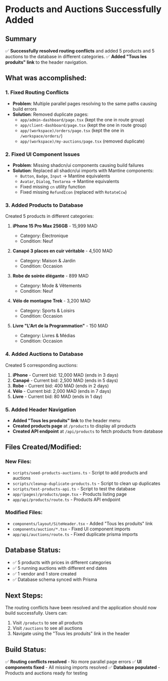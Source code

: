 # Products and Auctions Successfully Added

## Summary
✅ **Successfully resolved routing conflicts** and added 5 products and 5 auctions to the database in different categories.
✅ **Added "Tous les produits" link** to the header navigation.

## What was accomplished:

### 1. Fixed Routing Conflicts
- **Problem**: Multiple parallel pages resolving to the same paths causing build errors
- **Solution**: Removed duplicate pages:
  - `app/admin-dashboard/page.tsx` (kept the one in route group)
  - `app/client-dashboard/page.tsx` (kept the one in route group)  
  - `app/(workspace)/orders/page.tsx` (kept the one in `/workspace/orders/`)
  - `app/(workspace)/my-auctions/page.tsx` (removed duplicate)

### 2. Fixed UI Component Issues
- **Problem**: Missing shadcn/ui components causing build failures
- **Solution**: Replaced all shadcn/ui imports with Mantine components:
  - `Button`, `Badge`, `Input` → Mantine equivalents
  - `Avatar`, `Dialog`, `Textarea` → Mantine equivalents
  - Fixed missing `cn` utility function
  - Fixed missing `RefundIcon` (replaced with `RotateCcw`)

### 3. Added Products to Database
Created 5 products in different categories:

1. **iPhone 15 Pro Max 256GB** - 15,999 MAD
   - Category: Électronique
   - Condition: Neuf

2. **Canapé 3 places en cuir véritable** - 4,500 MAD
   - Category: Maison & Jardin
   - Condition: Occasion

3. **Robe de soirée élégante** - 899 MAD
   - Category: Mode & Vêtements
   - Condition: Neuf

4. **Vélo de montagne Trek** - 3,200 MAD
   - Category: Sports & Loisirs
   - Condition: Occasion

5. **Livre "L'Art de la Programmation"** - 150 MAD
   - Category: Livres & Médias
   - Condition: Occasion

### 4. Added Auctions to Database
Created 5 corresponding auctions:

1. **iPhone** - Current bid: 12,000 MAD (ends in 3 days)
2. **Canapé** - Current bid: 2,500 MAD (ends in 5 days)
3. **Robe** - Current bid: 400 MAD (ends in 2 days)
4. **Vélo** - Current bid: 2,000 MAD (ends in 7 days)
5. **Livre** - Current bid: 80 MAD (ends in 1 day)

### 5. Added Header Navigation
- **Added "Tous les produits" link** to the header menu
- **Created products page** at `/products` to display all products
- **Created API endpoint** at `/api/products` to fetch products from database

## Files Created/Modified:

### New Files:
- `scripts/seed-products-auctions.ts` - Script to add products and auctions
- `scripts/cleanup-duplicate-products.ts` - Script to clean up duplicates
- `scripts/test-products-api.ts` - Script to test the database
- `app/(pages)/products/page.tsx` - Products listing page
- `app/api/products/route.ts` - Products API endpoint

### Modified Files:
- `components/layout/SiteHeader.tsx` - Added "Tous les produits" link
- `components/auction/*.tsx` - Fixed UI component imports
- `app/api/auctions/route.ts` - Fixed duplicate prisma imports

## Database Status:
- ✅ 5 products with prices in different categories
- ✅ 5 running auctions with different end dates
- ✅ 1 vendor and 1 store created
- ✅ Database schema synced with Prisma

## Next Steps:
The routing conflicts have been resolved and the application should now build successfully. Users can:
1. Visit `/products` to see all products
2. Visit `/auctions` to see all auctions  
3. Navigate using the "Tous les produits" link in the header

## Build Status:
✅ **Routing conflicts resolved** - No more parallel page errors
✅ **UI components fixed** - All missing imports resolved
✅ **Database populated** - Products and auctions ready for testing